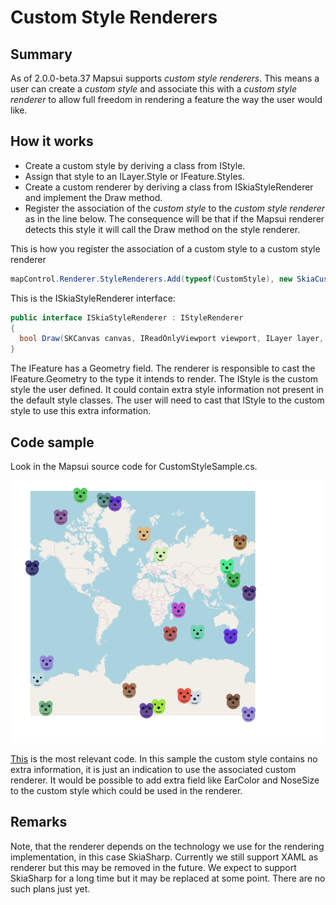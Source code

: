 # Custom Style Renderers

## Summary

As of 2.0.0-beta.37 Mapsui supports *custom style renderers*. This means a user can create a *custom style* and associate this with a *custom style renderer* to allow full freedom in rendering a feature the way the user would like.

## How it works
- Create a custom style by deriving a class from IStyle. 
- Assign that style to an ILayer.Style or IFeature.Styles.
- Create a custom renderer by deriving a class from ISkiaStyleRenderer and implement the Draw method.
- Register the association of the *custom style* to the *custom style renderer* as in the line below. The consequence will be that if the Mapsui renderer detects this style it will call the Draw method on the style renderer. 


This is how you register the association of a custom style to a custom style renderer
```csharp
mapControl.Renderer.StyleRenderers.Add(typeof(CustomStyle), new SkiaCustomStyleRenderer());
```

This is the ISkiaStyleRenderer interface:
```csharp
public interface ISkiaStyleRenderer : IStyleRenderer
{
  bool Draw(SKCanvas canvas, IReadOnlyViewport viewport, ILayer layer, IFeature feature, IStyle style, ISymbolCache symbolCache);
}
```

The IFeature has a Geometry field. The renderer is responsible to cast the IFeature.Geometry to the type it intends to render. The IStyle is the custom style the user defined. It could contain extra style information not present in the default style classes. The user will need to cast that IStyle to the custom style to use this extra information.

## Code sample
Look in the Mapsui source code for CustomStyleSample.cs. 

![custom stye renderer](images/special.gif)

[This](https://github.com/Mapsui/Mapsui/blob/42b59e9dad1fd9512f0114f8c8a3fd3f5666d330/Samples/Mapsui.Samples.Common/Maps/CustomStyleSample.cs#L16-L51) is the most relevant code. In this sample the custom style contains no extra information, it is just an indication to use the associated custom renderer. It would be possible to add extra field like EarColor and NoseSize to the custom style which could be used in the renderer.

## Remarks
Note, that the renderer depends on the technology we use for the rendering implementation, in this case SkiaSharp. Currently we still support XAML as renderer but this may be removed in the future. We expect to support SkiaSharp for a long time but it may be replaced at some point. There are no such plans just yet.
